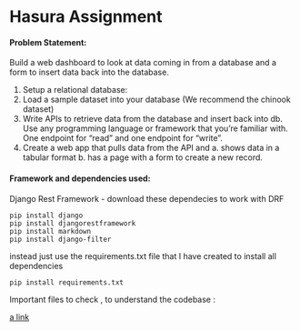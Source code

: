# Hasura Assignment


#### Problem Statement:

Build a web dashboard to look at data coming in from a database and a form to insert data back into the database. 
1. Setup a relational database:   
2. Load a sample dataset into your database (We recommend the chinook dataset) 
3. Write APIs to retrieve data from the database and insert back into db. Use any programming language or framework that you’re familiar with. One endpoint for “read” and one endpoint for “write”. 
4. Create a web app that pulls data from the API and 
a. shows data in a tabular format 
b. has a page with a form to create a new record. 

   


#### Framework and dependencies used:

Django Rest Framework - download these dependecies to work with DRF
 ```
pip install django
pip install djangorestframework
pip install markdown       
pip install django-filter 
```
instead just use the requirements.txt file that I have created to install all dependencies

```
pip install requirements.txt
```

Important files to check , to understand the codebase :

[a link](https://github.com/srirammura/chinook_hasura-webapp/blob/main/app/models.py)




